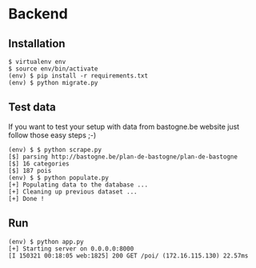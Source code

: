 # Backend

## Installation

```
$ virtualenv env
$ source env/bin/activate
(env) $ pip install -r requirements.txt
(env) $ python migrate.py
```

## Test data

If you want to test your setup with data from bastogne.be website just follow those easy steps ;-)

```
(env) $ $ python scrape.py 
[$] parsing http://bastogne.be/plan-de-bastogne/plan-de-bastogne 
[$] 16 categories
[$] 187 pois
(env) $ $ python populate.py 
[+] Populating data to the database ...
[+] Cleaning up previous dataset ...
[+] Done !
```

## Run

```
(env) $ python app.py 
[+] Starting server on 0.0.0.0:8000
[I 150321 00:18:05 web:1825] 200 GET /poi/ (172.16.115.130) 22.57ms
```
